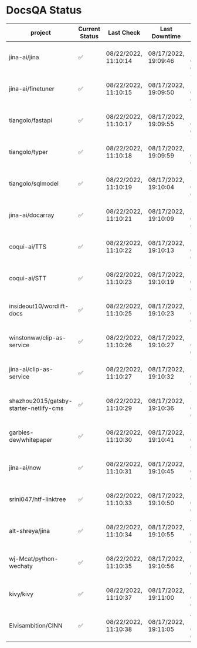 # DocsQA Status

|               project                |Current Status|     Last Check     |   Last Downtime    |             % Uptime              |
|--------------------------------------|--------------|--------------------|--------------------|-----------------------------------|
|jina-ai/jina                          |✅            |08/22/2022, 11:10:14|08/17/2022, 19:09:46|75.393 (since 08/15/2022, 07:09:42)|
|jina-ai/finetuner                     |✅            |08/22/2022, 11:10:15|08/17/2022, 19:09:50|75.411 (since 08/15/2022, 07:09:42)|
|tiangolo/fastapi                      |✅            |08/22/2022, 11:10:17|08/17/2022, 19:09:55|75.454 (since 08/15/2022, 07:09:42)|
|tiangolo/typer                        |✅            |08/22/2022, 11:10:18|08/17/2022, 19:09:59|75.469 (since 08/15/2022, 07:09:42)|
|tiangolo/sqlmodel                     |✅            |08/22/2022, 11:10:19|08/17/2022, 19:10:04|75.473 (since 08/15/2022, 07:09:42)|
|jina-ai/docarray                      |✅            |08/22/2022, 11:10:21|08/17/2022, 19:10:09|75.461 (since 08/15/2022, 07:09:42)|
|coqui-ai/TTS                          |✅            |08/22/2022, 11:10:22|08/17/2022, 19:10:13|75.462 (since 08/15/2022, 07:09:42)|
|coqui-ai/STT                          |✅            |08/22/2022, 11:10:23|08/17/2022, 19:10:19|75.466 (since 08/15/2022, 07:09:42)|
|insideout10/wordlift-docs             |✅            |08/22/2022, 11:10:25|08/17/2022, 19:10:23|31.305 (since 08/15/2022, 07:09:42)|
|winstonww/clip-as-service             |✅            |08/22/2022, 11:10:26|08/17/2022, 19:10:27|75.497 (since 08/15/2022, 07:09:42)|
|jina-ai/clip-as-service               |✅            |08/22/2022, 11:10:27|08/17/2022, 19:10:32|75.514 (since 08/15/2022, 07:09:42)|
|shazhou2015/gatsby-starter-netlify-cms|✅            |08/22/2022, 11:10:29|08/17/2022, 19:10:36|75.516 (since 08/15/2022, 07:09:42)|
|garbles-dev/whitepaper                |✅            |08/22/2022, 11:10:30|08/17/2022, 19:10:41|75.524 (since 08/15/2022, 07:09:42)|
|jina-ai/now                           |✅            |08/22/2022, 11:10:31|08/17/2022, 19:10:45|75.528 (since 08/15/2022, 07:09:42)|
|srini047/htf-linktree                 |✅            |08/22/2022, 11:10:33|08/17/2022, 19:10:50|75.509 (since 08/15/2022, 07:09:42)|
|alt-shreya/jina                       |✅            |08/22/2022, 11:10:34|08/17/2022, 19:10:55|42.973 (since 08/15/2022, 07:09:42)|
|wj-Mcat/python-wechaty                |✅            |08/22/2022, 11:10:35|08/17/2022, 19:10:56|43.022 (since 08/15/2022, 07:09:42)|
|kivy/kivy                             |✅            |08/22/2022, 11:10:37|08/17/2022, 19:11:00|42.992 (since 08/15/2022, 07:09:42)|
|Elvisambition/CINN                    |✅            |08/22/2022, 11:10:38|08/17/2022, 19:11:05|43.016 (since 08/15/2022, 07:09:42)|
